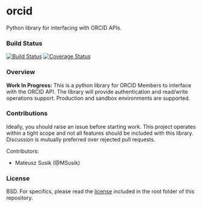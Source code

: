 orcid
=====
Python library for interfacing with ORCID APIs.

### Build Status ###
[![Build Status](https://travis-ci.org/MinnSoe/orcid.svg?branch=master)](https://travis-ci.org/MinnSoe/orcid)
[![Coverage Status](https://img.shields.io/coveralls/MinnSoe/orcid.svg)](https://coveralls.io/r/MinnSoe/orcid?branch=master)

### Overview ###
**Work In Progress:** This is a python library for ORCID Members to
interface with the ORCID API. The library will provide authentication
and read/write operations support. Production and sandbox environments are
supported.

### Contributions ###
Ideally, you should raise an issue before starting work. This project
operates within a tight scope and not all features should be included
with this library. Discussion is mutually preferred over rejected pull
requests.

Contributors:
  * Mateusz Susik (@MSusik)

### License ###
BSD. For specifics, please read the [license](LICENSE) included in
the root folder of this repository.
